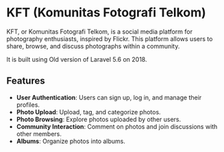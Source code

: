 # KFT (Komunitas Fotografi Telkom)

KFT, or Komunitas Fotografi Telkom, is a social media platform for photography enthusiasts, inspired by Flickr. This platform allows users to share, browse, and discuss photographs within a community. 

It is built using Old version of Laravel 5.6 on 2018.

## Features

- **User Authentication**: Users can sign up, log in, and manage their profiles.
- **Photo Upload**: Upload, tag, and categorize photos.
- **Photo Browsing**: Explore photos uploaded by other users.
- **Community Interaction**: Comment on photos and join discussions with other members.
- **Albums**: Organize photos into albums.
